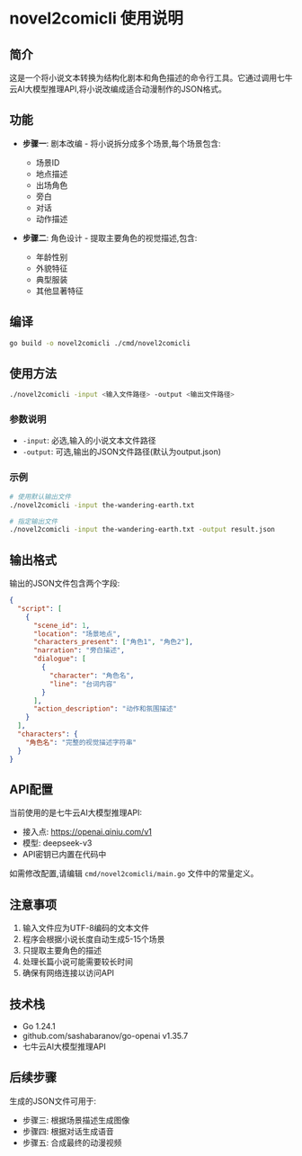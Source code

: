 # novel2comicli 使用说明

## 简介

这是一个将小说文本转换为结构化剧本和角色描述的命令行工具。它通过调用七牛云AI大模型推理API,将小说改编成适合动漫制作的JSON格式。

## 功能

- **步骤一**: 剧本改编 - 将小说拆分成多个场景,每个场景包含:
  - 场景ID
  - 地点描述
  - 出场角色
  - 旁白
  - 对话
  - 动作描述

- **步骤二**: 角色设计 - 提取主要角色的视觉描述,包含:
  - 年龄性别
  - 外貌特征
  - 典型服装
  - 其他显著特征

## 编译

```bash
go build -o novel2comicli ./cmd/novel2comicli
```

## 使用方法

```bash
./novel2comicli -input <输入文件路径> -output <输出文件路径>
```

### 参数说明

- `-input`: 必选,输入的小说文本文件路径
- `-output`: 可选,输出的JSON文件路径(默认为output.json)

### 示例

```bash
# 使用默认输出文件
./novel2comicli -input the-wandering-earth.txt

# 指定输出文件
./novel2comicli -input the-wandering-earth.txt -output result.json
```

## 输出格式

输出的JSON文件包含两个字段:

```json
{
  "script": [
    {
      "scene_id": 1,
      "location": "场景地点",
      "characters_present": ["角色1", "角色2"],
      "narration": "旁白描述",
      "dialogue": [
        {
          "character": "角色名",
          "line": "台词内容"
        }
      ],
      "action_description": "动作和氛围描述"
    }
  ],
  "characters": {
    "角色名": "完整的视觉描述字符串"
  }
}
```

## API配置

当前使用的是七牛云AI大模型推理API:
- 接入点: https://openai.qiniu.com/v1
- 模型: deepseek-v3
- API密钥已内置在代码中

如需修改配置,请编辑 `cmd/novel2comicli/main.go` 文件中的常量定义。

## 注意事项

1. 输入文件应为UTF-8编码的文本文件
2. 程序会根据小说长度自动生成5-15个场景
3. 只提取主要角色的描述
4. 处理长篇小说可能需要较长时间
5. 确保有网络连接以访问API

## 技术栈

- Go 1.24.1
- github.com/sashabaranov/go-openai v1.35.7
- 七牛云AI大模型推理API

## 后续步骤

生成的JSON文件可用于:
- 步骤三: 根据场景描述生成图像
- 步骤四: 根据对话生成语音
- 步骤五: 合成最终的动漫视频

